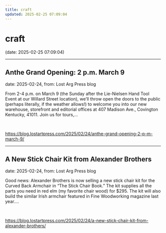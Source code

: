 ```yaml
---
title: craft
updated: 2025-02-25 07:09:04
---
```


# craft

(date: 2025-02-25 07:09:04)

---

## Anthe Grand Opening: 2 p.m. March 9

date: 2025-02-24, from: Lost Arg Press blog

From 2-4 p.m. on March 9 (the Sunday after the Lie-Nielsen Hand Tool Event at our Willard Street location), we&#8217;ll throw open the doors to the public (perhaps literally, if the weather allows!) to welcome you into our new warehouse, storefront and editorial offices at 407 Madison Ave., Covington Kentucky, 41011. Join us for tours,... 

<br> 

<https://blog.lostartpress.com/2025/02/24/anthe-grand-opening-2-p-m-march-9/>

---

## A New Stick Chair Kit from Alexander Brothers

date: 2025-02-24, from: Lost Arg Press blog

Good news: Alexander Brothers is now selling a new stick chair kit for the Curved Back Armchair in &#8220;The Stick Chair Book.&#8221; The kit supplies all the parts you need in red elm (my favorite chair wood) for $295. The kit will also build the similar Irish armchair featured in Fine Woodworking magazine last year.... 

<br> 

<https://blog.lostartpress.com/2025/02/24/a-new-stick-chair-kit-from-alexander-brothers/>

